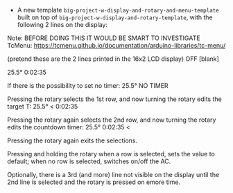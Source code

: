 - A new template `big-project-w-display-and-rotary-and-menu-template`
 built on top of `big-project-w-display-and-rotary-template`,
 with the following 2 lines on the display:

Note: BEFORE DOING THIS IT WOULD BE SMART TO INVESTIGATE TcMenu:
 https://tcmenu.github.io/documentation/arduino-libraries/tc-menu/

(pretend these are the 2 lines printed in the 16x2 LCD display)
OFF
[blank]

25.5°
0:02:35

If there is the possibility to set no timer:
25.5°
NO TIMER

Pressing the rotary selects the 1st row,
 and now turning the rotary edits the target T:
25.5°      <
0:02:35

Pressing the rotary again selects the 2nd row,
 and now turning the rotary edits the countdown timer:
25.5°
0:02:35    <

Pressing the rotary again exits the selections.

Pressing and holding the rotary when a row is selected,
 sets the value to default; when no row is selected,
 switches on/off the AC.

Optionally, there is a 3rd (and more) line not visible on the display until the 
 2nd line is selected and the rotary is pressed on emore time.